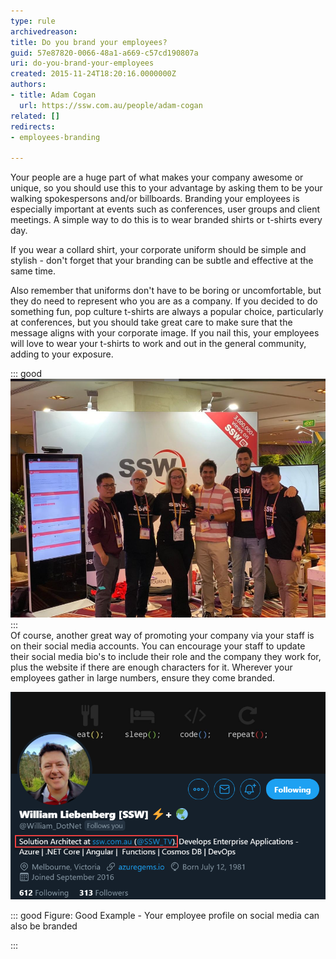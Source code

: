 ```yaml
---
type: rule
archivedreason: 
title: Do you brand your employees?
guid: 57e87820-0066-48a1-a669-c57cd190807a
uri: do-you-brand-your-employees
created: 2015-11-24T18:20:16.0000000Z
authors:
- title: Adam Cogan
  url: https://ssw.com.au/people/adam-cogan
related: []
redirects:
- employees-branding

---
```


Your people are a huge part of what makes your company awesome or unique, so you should use this to your advantage by asking them to be your walking spokespersons and/or billboards. Branding your employees is especially important at events such as conferences, user groups and client meetings. A simple way to do this is to wear branded shirts or t-shirts every day.

If you wear a collard shirt, your corporate uniform should be simple and stylish - don't forget that your branding can be subtle and effective at the same time.

Also remember that uniforms don't have to be boring or uncomfortable, but they do need to represent who you are as a company. If you decided to do something fun, pop culture t-shirts are always a popular choice, particularly at conferences, but you should take great care to make sure that the message aligns with your corporate image. If you nail this, your employees will love to wear your t-shirts to work and out in the general community, adding to your exposure.

<!--endintro-->

::: good  
![Figure: Good Example - Part of the SSW team attending NDC Sydney 2019 wearing special shirts we created for this event + branded backdrop for our booth  Figure: Good Example - Some of our Sydney team wearing different branded shirt](ndcshot.png)  
:::  
Of course, another great way of promoting your company via your staff is on their social media accounts. You can encourage your staff to update their social media bio's to include their role and the company they work for, plus the website if there are enough characters for it.
Wherever your employees gather in large numbers, ensure they come branded.

![willsprofile.png](willsprofile.png)

::: good
Figure: Good Example - Your employee profile on social media can also be branded

:::
